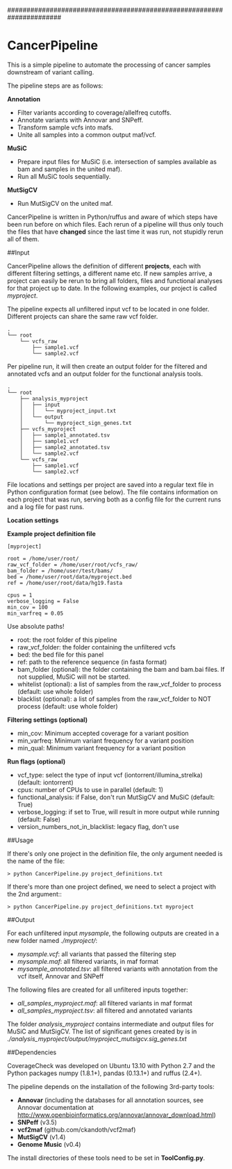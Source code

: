 ######################################################################
# CancerPipeline 

This is a simple pipeline to automate the processing of cancer samples downstream of variant calling. 

The pipeline steps are as follows:

**Annotation**

- Filter variants according to coverage/allelfreq cutoffs.
- Annotate variants with Annovar and SNPeff.
- Transform sample vcfs into mafs.
- Unite all samples into a common output maf/vcf.

**MuSiC**

- Prepare input files for MuSiC (i.e. intersection of samples available as bam and samples in the united maf).
- Run all MuSiC tools sequentially.

**MutSigCV**

- Run MutSigCV on the united maf.

CancerPipeline is written in Python/ruffus and aware of which steps have been run before on which files. Each rerun of a pipeline will thus only 
touch the files that have **changed** since the last time it was run, not stupidly rerun all of them.

##Input

CancerPipeline allows the definition of different **projects**, each with different filtering settings, a different name etc.
If new samples arrive, a project can easily be rerun to bring all folders, files and functional analyses for that project up to date.
In the following examples, our project is called *myproject*.

The pipeline expects all unfiltered input vcf to be located in one folder. Different projects can share the same raw vcf folder.

    .
    └── root
        └── vcfs_raw
            ├── sample1.vcf
            └── sample2.vcf

Per pipeline run, it will then create an output folder for the filtered and annotated vcfs and an output folder for the functional analysis tools.

    .
    └── root
        ├── analysis_myproject
        │   ├── input
        │   │   └── myproject_input.txt
        │   └── output
        │       └── myproject_sign_genes.txt
        ├── vcfs_myproject
        │   ├── sample1_annotated.tsv
        │   ├── sample1.vcf
        │   ├── sample2_annotated.tsv
        │   └── sample2.vcf
        └── vcfs_raw
            ├── sample1.vcf
            └── sample2.vcf

File locations and settings per project are saved into a regular text file in Python configuration format (see below).
The file contains information on each project that was run, serving both as a config file for the current runs and a log file for past runs.

**Location settings**

**Example project definition file**

    [myproject]
    
    root = /home/user/root/
    raw_vcf_folder = /home/user/root/vcfs_raw/
    bam_folder = /home/user/test/bams/
    bed = /home/user/root/data/myproject.bed
    ref = /home/user/root/data/hg19.fasta

    cpus = 1
    verbose_logging = False 
    min_cov = 100
    min_varfreq = 0.05

Use absolute paths!

- root: the root folder of this pipeline 
- raw_vcf_folder: the folder containing the unfiltered vcfs
- bed: the bed file for this panel  
- ref: path to the reference sequence (in fasta format)
- bam_folder (optional): the folder containing the bam and bam.bai files. If not supplied, MuSiC will not be started.
- whitelist (optional): a list of samples from the raw_vcf_folder to process (default: use whole folder) 
- blacklist (optional): a list of samples from the raw_vcf_folder to NOT process (default: use whole folder) 

**Filtering settings (optional)**
- min_cov: Minimum accepted coverage for a variant position
- min_varfreq: Minimum variant frequency for a variant position
- min_qual: Minimum variant frequency for a variant position 

**Run flags (optional)**
- vcf_type: select the type of input vcf (iontorrent/illumina_strelka) (default: iontorrent)
- cpus: number of CPUs to use in parallel (default: 1)
- functional_analysis: if False, don't run MutSigCV and MuSiC (default: True)
- verbose_logging: if set to True, will result in more output while running (default: False)
- version_numbers_not_in_blacklist: legacy flag, don't use

##Usage

If there's only one project in the definition file, the only argument needed is the name of the file:

    > python CancerPipeline.py project_definitions.txt

If there's more than one project defined, we need to select a project with the 2nd argument::

    > python CancerPipeline.py project_definitions.txt myproject

##Output

For each unfiltered input *mysample*, the following outputs are created in a new folder named *./myproject/*:

- *mysample.vcf*: all variants that passed the filtering step
- *mysample.maf*: all filtered variants, in maf format
- *mysample_annotated.tsv*: all filtered variants with annotation from the vcf itself, Annovar and SNPeff

The following files are created for all unfiltered inputs together:

- *all_samples_myproject.maf*: all filtered variants in maf format 
- *all_samples_myproject.tsv*: all filtered and annotated variants

The folder *analysis_myproject* contains intermediate and output files for MuSiC and MutSigCV.
The list of significant genes created by is in *./analysis_myproject/output/myproject_mutsigcv.sig_genes.txt*

##Dependencies

CoverageCheck was developed on Ubuntu 13.10 with Python 2.7 and the Python packages numpy (1.8.1+), pandas (0.13.1+) and ruffus (2.4+). 

The pipeline depends on the installation of the following 3rd-party tools:

- **Annovar** (including the databases for all annotation sources, see Annovar documentation at http://www.openbioinformatics.org/annovar/annovar_download.html)
- **SNPeff** (v3.5)
- **vcf2maf** (github.com/ckandoth/vcf2maf)
- **MutSigCV** (v1.4)
- **Genome Music** (v0.4)

The install directories of these tools need to be set in **ToolConfig.py**.




